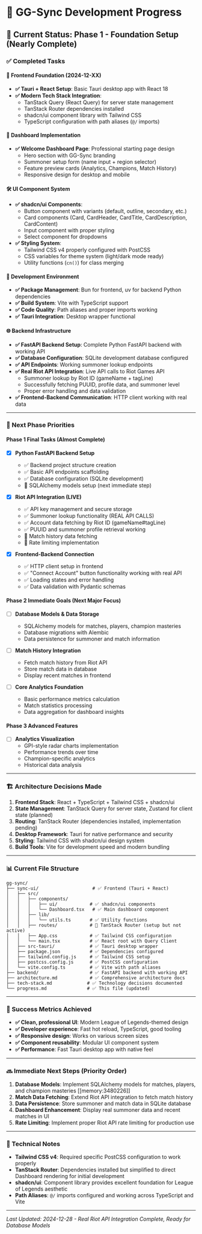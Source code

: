 # 🚀 GG-Sync Development Progress

## 📅 Current Status: Phase 1 - Foundation Setup (Nearly Complete)

### ✅ Completed Tasks

#### 🎨 Frontend Foundation (2024-12-XX)
- **✅ Tauri + React Setup**: Basic Tauri desktop app with React 18
- **✅ Modern Tech Stack Integration**:
  - TanStack Query (React Query) for server state management
  - TanStack Router dependencies installed
  - shadcn/ui component library with Tailwind CSS
  - TypeScript configuration with path aliases (`@/` imports)
  
#### 🎯 Dashboard Implementation
- **✅ Welcome Dashboard Page**: Professional starting page design
  - Hero section with GG-Sync branding
  - Summoner setup form (name input + region selector)
  - Feature preview cards (Analytics, Champions, Match History)
  - Responsive design for desktop and mobile

#### 🛠️ UI Component System
- **✅ shadcn/ui Components**: 
  - Button component with variants (default, outline, secondary, etc.)
  - Card components (Card, CardHeader, CardTitle, CardDescription, CardContent)
  - Input component with proper styling
  - Select component for dropdowns
- **✅ Styling System**:
  - Tailwind CSS v4 properly configured with PostCSS
  - CSS variables for theme system (light/dark mode ready)
  - Utility functions (`cn()`) for class merging

#### 🔧 Development Environment
- **✅ Package Management**: Bun for frontend, uv for backend Python dependencies
- **✅ Build System**: Vite with TypeScript support
- **✅ Code Quality**: Path aliases and proper imports working
- **✅ Tauri Integration**: Desktop wrapper functional

#### 🌐 Backend Infrastructure
- **✅ FastAPI Backend Setup**: Complete Python FastAPI backend with working API
- **✅ Database Configuration**: SQLite development database configured
- **✅ API Endpoints**: Working summoner lookup endpoints
- **✅ Real Riot API Integration**: Live API calls to Riot Games API
  - Summoner lookup by Riot ID (gameName + tagLine)
  - Successfully fetching PUUID, profile data, and summoner level
  - Proper error handling and data validation
- **✅ Frontend-Backend Communication**: HTTP client working with real data

---

### 🚧 Next Phase Priorities

#### Phase 1 Final Tasks (Almost Complete)
- [x] **Python FastAPI Backend Setup**
  - ✅ Backend project structure creation
  - ✅ Basic API endpoints scaffolding
  - ✅ Database configuration (SQLite development)
  - 🚧 SQLAlchemy models setup (next immediate step)

- [x] **Riot API Integration (LIVE)**
  - ✅ API key management and secure storage
  - ✅ Summoner lookup functionality (REAL API CALLS)
  - ✅ Account data fetching by Riot ID (gameName#tagLine)
  - ✅ PUUID and summoner profile retrieval working
  - 🚧 Match history data fetching
  - 🚧 Rate limiting implementation

- [x] **Frontend-Backend Connection**
  - ✅ HTTP client setup in frontend
  - ✅ "Connect Account" button functionality working with real API
  - ✅ Loading states and error handling
  - ✅ Data validation with Pydantic schemas

#### Phase 2 Immediate Goals (Next Major Focus)
- [ ] **Database Models & Data Storage**
  - SQLAlchemy models for matches, players, champion masteries
  - Database migrations with Alembic
  - Data persistence for summoner and match information

- [ ] **Match History Integration**
  - Fetch match history from Riot API
  - Store match data in database
  - Display recent matches in frontend

- [ ] **Core Analytics Foundation**
  - Basic performance metrics calculation
  - Match statistics processing
  - Data aggregation for dashboard insights

#### Phase 3 Advanced Features
- [ ] **Analytics Visualization**
  - GPI-style radar charts implementation
  - Performance trends over time
  - Champion-specific analytics
  - Historical data analysis

---

### 🏗️ Architecture Decisions Made

1. **Frontend Stack**: React + TypeScript + Tailwind CSS + shadcn/ui
2. **State Management**: TanStack Query for server state, Zustand for client state (planned)
3. **Routing**: TanStack Router (dependencies installed, implementation pending)
4. **Desktop Framework**: Tauri for native performance and security
5. **Styling**: Tailwind CSS with shadcn/ui design system
6. **Build Tools**: Vite for development speed and modern bundling

---

### 📊 Current File Structure

```
gg-sync/
├── sync-ui/                    # ✅ Frontend (Tauri + React)
│   ├── src/
│   │   ├── components/
│   │   │   ├── ui/            # ✅ shadcn/ui components
│   │   │   └── Dashboard.tsx   # ✅ Main dashboard component
│   │   ├── lib/
│   │   │   └── utils.ts       # ✅ Utility functions
│   │   ├── routes/            # 🚧 TanStack Router (setup but not active)
│   │   ├── App.css            # ✅ Tailwind CSS configuration
│   │   └── main.tsx           # ✅ React root with Query Client
│   ├── src-tauri/             # ✅ Tauri desktop wrapper
│   ├── package.json           # ✅ Dependencies configured
│   ├── tailwind.config.js     # ✅ Tailwind CSS setup
│   ├── postcss.config.js      # ✅ PostCSS configuration
│   └── vite.config.ts         # ✅ Vite with path aliases
├── backend/                   # ✅ FastAPI backend with working API
├── architecture.md            # ✅ Comprehensive architecture docs
├── tech-stack.md             # ✅ Technology decisions documented
└── progress.md               # ✅ This file (updated)
```

---

### 🎯 Success Metrics Achieved

- **✅ Clean, professional UI**: Modern League of Legends-themed design
- **✅ Developer experience**: Fast hot reload, TypeScript, good tooling
- **✅ Responsive design**: Works on various screen sizes
- **✅ Component reusability**: Modular UI component system
- **✅ Performance**: Fast Tauri desktop app with native feel

---

### 🔜 Immediate Next Steps (Priority Order)

1. **Database Models**: Implement SQLAlchemy models for matches, players, and champion masteries [[memory:3480226]]
2. **Match Data Fetching**: Extend Riot API integration to fetch match history
3. **Data Persistence**: Store summoner and match data in SQLite database
4. **Dashboard Enhancement**: Display real summoner data and recent matches in UI
5. **Rate Limiting**: Implement proper Riot API rate limiting for production use

---

### 📝 Technical Notes

- **Tailwind CSS v4**: Required specific PostCSS configuration to work properly
- **TanStack Router**: Dependencies installed but simplified to direct Dashboard rendering for initial development
- **shadcn/ui**: Component library provides excellent foundation for League of Legends aesthetic
- **Path Aliases**: `@/` imports configured and working across TypeScript and Vite

---

*Last Updated: 2024-12-28 - Real Riot API Integration Complete, Ready for Database Models*
